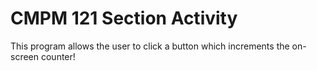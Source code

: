 # CMPM 121 Section Activity

This program allows the user to click a button which increments the on-screen counter!
